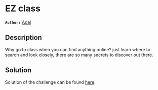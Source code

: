 # EZ class

**`Author:`** [Adel](https://github.com/Spidey-y)

## Description

Why go to class when you can find anything online? just learn where to search and look closely, there are so many secrets to discover out there.


## Solution

Solution of the challenge can be found [here](solution/).

